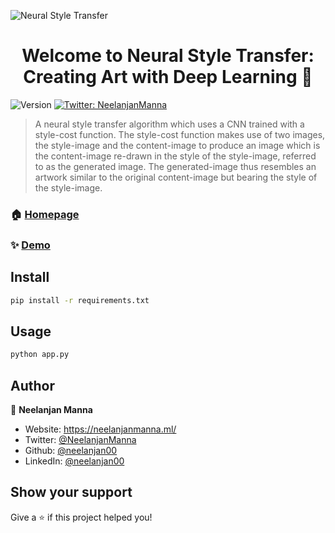 ![Neural Style Transfer](https://firebasestorage.googleapis.com/v0/b/neelanjan-manna.appspot.com/o/project-images%2FNeural%20Style%20Transfer.jpeg?alt=media&token=fd9c326f-034e-4fd3-9f65-df2170b0f4c0)
<h1 align="center">Welcome to Neural Style Transfer: Creating Art with Deep Learning 👋</h1>
<p>
  <img alt="Version" src="https://img.shields.io/badge/version-1.0-blue.svg?cacheSeconds=2592000" />
  <a href="https://twitter.com/NeelanjanManna" target="_blank">
    <img alt="Twitter: NeelanjanManna" src="https://img.shields.io/twitter/follow/NeelanjanManna.svg?style=social" />
  </a>
</p>

> A neural style transfer algorithm which uses a CNN trained with a style-cost function. The style-cost function makes use of two images, the style-image and the content-image to produce an image which is the content-image re-drawn in the style of the style-image, referred to as the generated image. The generated-image thus resembles an artwork similar to the original content-image but bearing the style of the style-image.

### 🏠 [Homepage](https://styletransferai.herokuapp.com/)

### ✨ [Demo](https://styletransferai.herokuapp.com/)

## Install

```sh
pip install -r requirements.txt
```

## Usage

```sh
python app.py
```

## Author

👤 **Neelanjan Manna**

* Website: https://neelanjanmanna.ml/
* Twitter: [@NeelanjanManna](https://twitter.com/NeelanjanManna)
* Github: [@neelanjan00](https://github.com/neelanjan00)
* LinkedIn: [@neelanjan00](https://linkedin.com/in/neelanjan00)

## Show your support

Give a ⭐️ if this project helped you!
